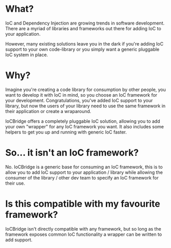 # What?
IoC and Dependency Injection are growing trends in software development. There are a myriad of libraries and frameworks out there for adding IoC to your application.

However, many existing solutions leave you in the dark if you're adding IoC support to your own code-library or you simply want a generic pluggable IoC system in place.

# Why?
Imagine you're creating a code library for consumption by other people, you want to develop it with IoC in mind, so you choose an IoC framework for your development. Congratulations, you've added IoC support to your library, but now the users of your library need to use the same framework in their application or create a wraparound.

IoCBridge offers a completely pluggable IoC solution, allowing you to add your own "wrapper" for any IoC framework you want. It also includes some helpers to get you up and running with generic IoC faster.

# So... it isn't an IoC framework?
No. IoCBridge is a generic base for consuming an IoC framework, this is to allow you to add IoC support to your application / library while allowing the consumer of the library / other dev team to specify an IoC framework for their use.

# Is this compatible with my favourite framework?
IoCBridge isn't directly compatible with any framework, but so long as the framework exposes common IoC functionality a wrapper can be written to add support.